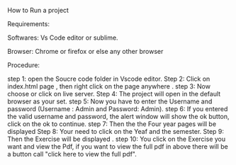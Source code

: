 How to Run a project


Requirements:

Softwares:
Vs Code editor or sublime.
 
Browser:
Chrome or firefox or else any other browser





Procedure:

step 1:  open the Soucre code folder in Vscode editor.
Step 2:  Click on index.html page , then right click on the page anywhere .
step 3:  Now choose or click on live server.
Step 4:  The project will open in the default browser as your set.
step 5:  Now you have to enter the Username and password  (Username : Admin and Password: Admin).
step 6:  If you entered the valid username and password, the alert window will show the ok button, click on the ok to continue.
step 7:  Then the the Four year pages will be displayed
Step 8:  Your need to click on the Yeaf and the semester.
Step 9:  Then the Exercise will be displayed .
step 10: You click on the Exercise you want and view the Pdf, if you want to view the full pdf in above there will be a button call "click here to view the full pdf".


